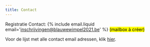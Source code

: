 ```yaml
---
title: Contact
---
```

Registratie Contact: {% include email.liquid email='inschrijvingen@blauwewimpel2021.be' %} <mark>(mailbox à créer)</mark>

Voor de lijst met alle contact email adressen, klik [hier](contact.html).
